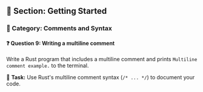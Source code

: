 ## 📘 Section: Getting Started  
### 🔹 Category: Comments and Syntax  
#### ❓ Question 9: Writing a multiline comment

Write a Rust program that includes a multiline comment and prints `Multiline comment example.` to the terminal.

🔧 **Task:** Use Rust's multiline comment syntax (`/* ... */`) to document your code.

